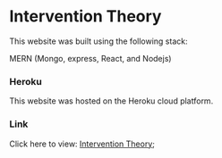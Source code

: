 # Intervention Theory


This website was built using the following stack:

MERN (Mongo, express, React, and Nodejs)

### Heroku 
This website was hosted on the Heroku cloud platform.

### Link
 Click here to view: [Intervention Theory](https://interventiontheory.herokuapp.com/);